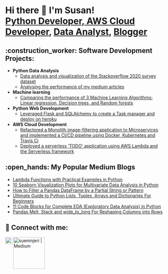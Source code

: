 <h1> Hi there 👋 I'm Susan! <br/><a href="https://github.com/suemnjeri">Python Developer, AWS Cloud Developer</a>, <a href="https://www.linkedin.com/in/suemnjeri/">Data Analyst</a>, <a href="https://suemnjeri.medium.com/">Blogger</a></h1>

<h2>:construction_worker: Software Development Projects:</h2>


- <b>Python Data Analysis</b>
  - [Data analysis and visualization of the Stackoverflow 2020 survey dataset](https://github.com/suemnjeri/stackoverflow2020)</b>
  - [Analysing the performance of my medium articles](https://github.com/suemnjeri/Stats-analysis-of-medium-articles/tree/master) </b>
- <b>Machine learning</b>
  - [Comparing the performance of 3 Machine Learning Algorithms: Linear regression, Decision trees, and Random forests](https://github.com/suemnjeri/medium-articles/tree/main/Model%20complexity%20ML)
- <b>Python Web Development</b>
  - [Leveraged Flask and SQLAlchemy to create a Task manager and deploy on heroku](https://github.com/suemnjeri/Flask-Task-Manager/blob/master/README.md)
- <b>AWS Cloud Development</b>
  - [Refactored a Monolith image-filtering application to Microservices and implemented a CI/CD pipeline using Docker, Kubernetes and Travis Ci](https://github.com/suemnjeri/cd0354-monolith-to-microservices-project)
  - [Deployed a serverless ‘TODO’ application using AWS Lambda and the Serverless framework](https://github.com/suemnjeri/Serverless-app-project-4)

<h2>:open_hands: My Popular Medium Blogs</h2>

- [Lambda Functions with Practical Examples in Python](https://towardsdatascience.com/lambda-functions-with-practical-examples-in-python-45934f3653a8)
- [10 Seaborn Visualization Plots for Multivariate Data Analysis in Python](https://towardsdatascience.com/10-must-know-seaborn-functions-for-multivariate-data-analysis-in-python-7ba94847b117)
- [How to Filter a Pandas DataFrame by a Partial String or Pattern](https://towardsdatascience.com/8-ways-to-filter-a-pandas-dataframe-by-a-partial-string-or-pattern-49f43279c50f)
- [Ultimate Guide to Python Lists, Tuples, Arrays and Dictionaries For Beginners](https://towardsdatascience.com/ultimate-guide-to-lists-tuples-arrays-and-dictionaries-for-beginners-8d1497f9777c)
- [11 Code Blocks for Complete EDA (Exploratory Data Analysis) in Python](https://towardsdatascience.com/11-simple-code-blocks-for-complete-exploratory-data-analysis-eda-67c2817f56cd)
- [Pandas Melt, Stack and wide_to_long For Reshaping Columns into Rows](https://towardsdatascience.com/wide-to-long-data-how-and-when-to-use-pandas-melt-stack-and-wide-to-long-7c1e0f462a98)

<h2> 🤳 Connect with me:</h2>


[<img align="left" alt="suemnjeri | LinkedIn" width="22px" src="https://cdn.jsdelivr.net/npm/simple-icons@v3/icons/linkedin.svg" />][linkedin]
[<img align="left" alt="suemnjeri | Medium" width="100px" src="https://upload.wikimedia.org/wikipedia/commons/0/0d/Medium_%28website%29_logo.svg" />][medium]

[linkedin]: https://www.linkedin.com/in/suemnjeri/
[medium]: https://suemnjeri.medium.com/

<!--
**suemnjeri/suemnjeri** is a ✨ _special_ ✨ repository because its `README.md` (this file) appears on your GitHub profile.

Here are some ideas to get you started:

- 🔭 I’m currently working on ...
- 🌱 I’m currently learning ...
- 👯 I’m looking to collaborate on ...
- 🤔 I’m looking for help with ...
- 💬 Ask me about ...
- 📫 How to reach me: ...
- 😄 Pronouns: ...
- ⚡ Fun fact: ...
-->
